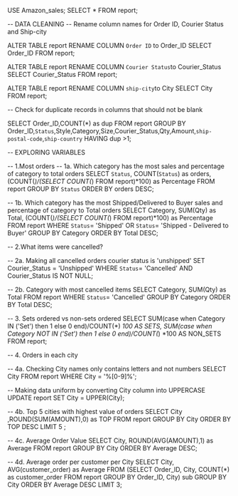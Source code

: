 USE Amazon_sales;
SELECT * FROM report;

-- DATA CLEANING
-- Rename column names for Order ID, Courier Status and Ship-city

ALTER TABLE report
RENAME COLUMN `Order ID` to Order_ID
SELECT Order_ID 
FROM report;

ALTER TABLE report 
RENAME COLUMN `Courier Status`to Courier_Status
SELECT Courier_Status
FROM report;

ALTER TABLE report 
RENAME COLUMN `ship-city`to City
SELECT City 
FROM report;

-- Check for duplicate records in columns that should not be blank

SELECT Order_ID,COUNT(*) as dup
FROM report
GROUP BY 
	Order_ID,`Status`,Style,Category,Size,Courier_Status,Qty,Amount,`ship-postal-code`,`ship-country`
HAVING dup >1;

-- EXPLORING VARIABLES

-- 1.Most orders
-- 1a. Which category has the most sales and percentage of category to total orders
SELECT `Status`, 
COUNT(`Status`) as orders, (COUNT(*)/(SELECT COUNT(*) FROM report)*100) as Percentage
FROM report
GROUP BY `Status`
ORDER BY orders DESC;

-- 1b. Which category has the most Shipped/Delivered to Buyer sales and percentage of category to Total orders
SELECT Category, SUM(Qty) as Total, (COUNT(*)/(SELECT COUNT(*) FROM report)*100) as Percentage
FROM report
WHERE `Status`= 'Shipped' OR `Status`= 'Shipped - Delivered to Buyer' 
GROUP BY Category
ORDER BY Total DESC;

-- 2.What items were cancelled?

-- 2a. Making all cancelled orders courier status is 'unshipped'
SET Courier_Status = 'Unshipped'
WHERE `Status`= 'Cancelled' AND Courier_Status IS NOT NULL;


-- 2b. Category with most cancelled items
SELECT Category, SUM(Qty) as Total
FROM report
WHERE `Status`= 'Cancelled' 
GROUP BY Category
ORDER BY Total DESC;

-- 3. Sets ordered vs non-sets ordered
SELECT
SUM(case when Category IN ('Set') then 1 else 0 end)/COUNT(*) *100 AS SETS,
SUM(case when Category NOT IN ('Set') then 1 else 0 end)/COUNT(*) *100 AS NON_SETS
FROM report;

-- 4. Orders in each city

-- 4a. Checking City names only contains letters and not numbers
SELECT City 
FROM report
WHERE City = '%[0-9]%';

-- Making data uniform by converting City column into UPPERCASE
UPDATE
	report
SET 
	City = UPPER(City);
    
-- 4b. Top 5 cities with highest value of orders
SELECT City ,ROUND(SUM(AMOUNT),0) as TOP
FROM report
GROUP BY City
ORDER BY TOP DESC
LIMIT 5 ;


-- 4c. Average Order Value
SELECT City, ROUND(AVG(AMOUNT),1) as Average
FROM report
GROUP BY City 
ORDER BY Average DESC;

-- 4d. Average order per customer per City
SELECT City, AVG(customer_order) as Average
FROM
	(SELECT Order_ID, City, COUNT(*) as customer_order
	FROM report
	GROUP BY Order_ID, City) sub
GROUP BY City
ORDER BY Average DESC
LIMIT 3; 
